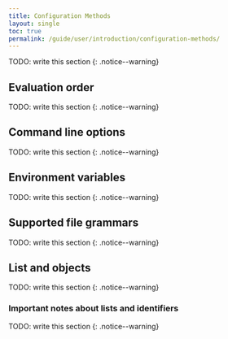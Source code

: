 ```yaml
---
title: Configuration Methods
layout: single
toc: true
permalink: /guide/user/introduction/configuration-methods/
---
```


TODO: write this section
{: .notice--warning}

## Evaluation order

TODO: write this section
{: .notice--warning}

## Command line options

TODO: write this section
{: .notice--warning}

## Environment variables

TODO: write this section
{: .notice--warning}

## Supported file grammars

TODO: write this section
{: .notice--warning}

## List and objects

TODO: write this section
{: .notice--warning}

### Important notes about lists and identifiers

TODO: write this section
{: .notice--warning}